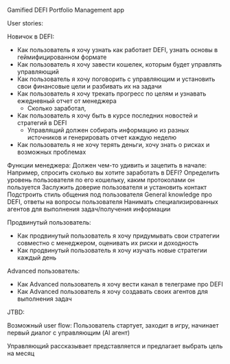 Gamified DEFI Portfolio Management app

User stories:

Новичок в DEFI:

- Как пользователь я хочу узнать как работает DEFI, узнать основы в геймифицированном формате
- Как пользователь я хочу завести кошелек, которым будет управлять управляющий
- Как пользователь я хочу поговорить с управляющим и установить свои финансовые цели и разбивать их на задачи
- Как пользователь я хочу трекать прогресс по целям и узнавать ежедневный отчет от менеджера
	- Сколько заработал, 
- Как пользователь я хочу быть в курсе последних новостей и стратегий в DEFI 
  - Управлящий должен собирать информацию из разных источников и генерировать отчет каждую неделю
- Как пользователь я не хочу терять деньги, хочу знать о рисках и возможных проблемах 

Функции менеджера:
Должен чем-то удивить и зацепить в начале: Например, спросить сколько вы хотите заработать в DEFI?
Определить уровень пользователя по его кошельку, каким протоколами он пользуется
Заслужить доверие пользователя и установить контакт
Подстроить стиль общения под пользователя
General knowledge про DEFI, ответы на вопросы пользователя
Нанимать специализированных агентов для выполнения задач/получения информации


Продвинутый пользователь:

- Как продвинутый пользователь я хочу придумывать свои стратегии совместно с менеджером, оценивать их риски и доходность
- Как продвинутый пользователь я хочу изучать новые стратегии каждый день

Advanced пользователь:
- Как Advanced пользователь я хочу вести канал в телеграме про DEFI
- Как Advanced пользователь я хочу создавать своих агентов для выполнения задач




JTBD:

Возможный user flow:
Пользователь стартует, заходит в игру, начинает первый диалог с управляющим (AI агент)

Управляющий рассказывает представляется и предлагает выбрать цель на месяц